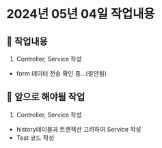 # 2024년 05년 04일 작업내용

## :strawberry: 작업내용
1. Controller, Service 작성
- form 데이터 전송 확인 중...(잘안됨)

## :lion: 앞으로 해야될 작업
1. Controller, Service 작성
- history테이블과 트랜잭션 고려하여 Service 작성
- Test 코드 작성
